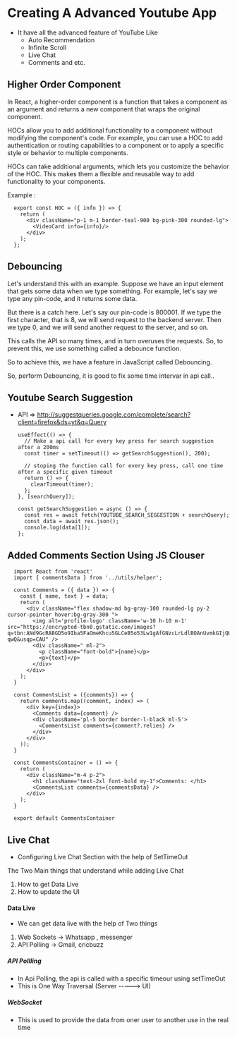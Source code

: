 # Creating A Advanced Youtube App 

- It have all the advanced feature of YouTube Like
    - Auto Recommendation
    - Infinite Scroll
    - Live Chat
    - Comments
      and etc.



## Higher Order Component

In React, a higher-order component is a function that takes a component as an argument and returns a new component that wraps the original component.

HOCs allow you to add additional functionality to a component without modifying the component's code. For example, you can use a HOC to add authentication or routing capabilities to a component or to apply a specific style or behavior to multiple components.

HOCs can take additional arguments, which lets you customize the behavior of the HOC. This makes them a flexible and reusable way to add functionality to your components.

Example :

      export const HOC = ({ info }) => {
        return (
          <div className="p-1 m-1 border-teal-900 bg-pink-300 rounded-lg">
            <VideoCard info={info}/>
          </div>
        );
      };


## Debouncing

Let's understand this with an example. Suppose we have an input element that gets some data when we type something. For example, let's say we type any pin-code, and it returns some data.

But there is a catch here. Let's say our pin-code is 800001. If we type the first character, that is 8, we will send request to the backend server. Then we type 0, and we will send another request to the server, and so on.  

This calls the API so many times, and in turn overuses the requests. So, to prevent this, we use something called a debounce function.

So to achieve this, we have a feature in JavaScript called Debouncing.

So, perform Debouncing, it is good to fix some time intervar in api call..



## Youtube Search Suggestion
- API => http://suggestqueries.google.com/complete/search?client=firefox&ds=yt&q=Query

      useEffect(() => {
        // Make a api call for every key press for search suggestion after a 200ms
        const timer = setTimeout(() => getSearchSuggestion(), 200);

        // stoping the function call for every key press, call one time after a specific given timeout
        return () => {
          clearTimeout(timer);
        };
      }, [searchQuery]);

      const getSearchSuggestion = async () => {
        const res = await fetch(YOUTUBE_SEARCH_SEGGESTION + searchQuery);
        const data = await res.json();
        console.log(data[1]);
      };


## Added Comments Section Using JS Clouser

      import React from 'react'
      import { commentsData } from '../utils/helper';

      const Comments = ({ data }) => {
        const { name, text } = data;
        return (
          <div className="flex shadow-md bg-gray-100 rounded-lg py-2 cursor-pointer hover:bg-gray-300 ">
            <img alt='profile-logo' className='w-10 h-10 m-1' src="https://encrypted-tbn0.gstatic.com/images?q=tbn:ANd9GcRABGD5o9Iba5FaOmeKhcu5GLCeB5o53Lw1gAfGNzcLrLdlBOAnUvmkGIjQU6LzcYM-qwQ&usqp=CAU" />
            <div className=" ml-2">
              <p className="font-bold">{name}</p>
              <p>{text}</p>
            </div>
          </div>
        );
      }

      const CommentsList = ({comments}) => {
        return comments.map((comment, index) => (
          <div key={index}>
            <Comments data={comment} />
            <div className='pl-5 border border-l-black ml-5'>
              <CommentsList comments={comment?.relies} />
            </div>
          </div>
        ));
      }

      const CommentsContainer = () => {
        return (
          <div className="m-4 p-2">
            <h1 className="text-2xl font-bold my-1">Comments: </h1>
            <CommentsList comments={commentsData} />
          </div>
        );
      }

      export default CommentsContainer



## Live Chat 
- Configuring Live Chat Section with the help of SetTimeOut

The Two Main things that understand while adding Live Chat 
1) How to get Data Live 
2) How to update the UI


#### Data Live 
- We can get data live with the help of Two things

1) Web Sockets   -> Whatsapp , messenger 
2) API Polling   -> Gmail, cricbuzz

##### API Pollling 
- In Api Polling, the api is called with a specific timeour using setTimeOut
- This is One Way Traversal (Server -----> UI)

##### WebSocket
- This is used to provide the data from oner user to another use in the real time
